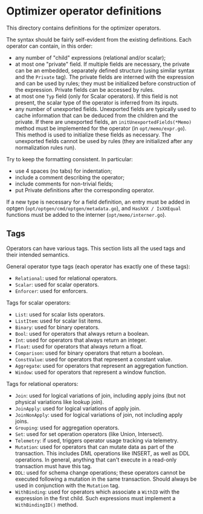 Optimizer operator definitions
==============================

This directory contains definitions for the optimizer operators.

The syntax should be fairly self-evident from the existing definitions. Each
operator can contain, in this order:
 - any number of "child" expressions (relational and/or scalar);
 - at most one "private" field. If multiple fields are necessary, the private
   can be an embedded, separately defined structure (using similar syntax and
   the `Private` tag). The private fields are interned with the expression and
   can be used by rules; they must be initialized before construction of the
   expression. Private fields can be accessed by rules.
 - at most one `Typ` field (only for Scalar operators). If this field is not
   present, the scalar type of the operator is inferred from its inputs.
 - any number of unexported fields. Unexported fields are typically used to
   cache information that can be deduced from the children and the private. If
   there are unexported fields, an `initUnexportedFields(*Memo)` method must be
   implemented for the operator (in `opt/memo/expr.go`). This method is used to
   initialize these fields as necessary. The unexported fields cannot be used by
   rules (they are initialized after any normalization rules run).

Try to keep the formatting consistent. In particular:
 - use 4 spaces (no tabs) for indentation;
 - include a comment describing the operator;
 - include comments for non-trivial fields;
 - put Private definitions after the corresponding operator.

If a new type is necessary for a field definition, an entry must be added in
optgen (`opt/optgen/cmd/optgen/metadata.go`), and `HashXX / IsXXEqual` functions
must be added to the interner (`opt/memo/interner.go`).

## Tags

Operators can have various tags. This section lists all the used tags and their
intended semantics.

General operator type tags (each operator has exactly one of these tags):
 - `Relational`: used for relational operators.
 - `Scalar`: used for scalar operators.
 - `Enforcer`: used for enforcers.

Tags for scalar operators:
 - `List`: used for scalar lists operators.
 - `ListItem`: used for scalar list items.
 - `Binary`: used for binary operators.
 - `Bool`: used for operators that always return a boolean.
 - `Int`: used for operators that always return an integer.
 - `Float`: used for operators that always return a float.
 - `Comparison`: used for binary operators that return a boolean.
 - `ConstValue`: used for operators that represent a constant value.
 - `Aggregate`: used for operators that represent an aggregation function.
 - `Window`: used for operators that represent a window function.

Tags for relational operators:
 - `Join`: used for logical variations of join, including apply joins (but not
   physical variations like lookup join).
 - `JoinApply`: used for logical variations of apply join.
 - `JoinNonApply`: used for logical variations of join, not including apply
   joins.
 - `Grouping`: used for aggregation operators.
 - `Set`: used for set operation operators (like Union, Intersect).
 - `Telemetry`: if used, triggers operator usage tracking via telemetry.
 - `Mutation`: used for operators that can mutate data as part of the
   transaction. This includes DML operations like INSERT, as well as DDL
   operations. In general, anything that can't execute in a read-only
   transaction must have this tag.
 - `DDL`: used for schema change operations; these operators cannot be executed
   following a mutation in the same transaction. Should always be used in
   conjunction with the `Mutation` tag.
 - `WithBinding`: used for operators which associate a `WithID` with the
   expression in the first child. Such expressions must implement a
   `WithBindingID()` method.

